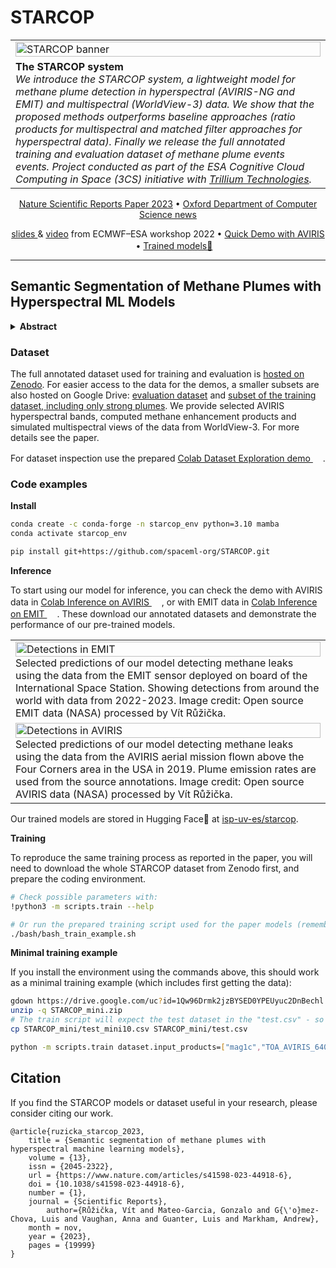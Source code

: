 # STARCOP

<table>
<tr>
  <td width="100%"><img src="_illustrations/STARCOP_banner.jpg" alt="STARCOP banner" width="100%"></td>
</tr>
<tr>
  <td>
    <b>The STARCOP system</b><br>
    <em>We introduce the STARCOP system, a lightweight model for methane plume detection in hyperspectral (AVIRIS-NG and EMIT) and multispectral (WorldView-3) data. We show that the proposed methods outperforms baseline approaches (ratio products for multispectral and matched filter approaches for hyperspectral data). Finally we release the full annotated training and evaluation dataset of methane plume events events. Project conducted as part of the ESA Cognitive Cloud Computing in Space (3CS) initiative with <a href="https://trillium.tech/starcop">Trillium Technologies</a>.
    </em>
</td>  
</tr></table>

<p align="center">
    
</p>

<p align="center">
  <a href="https://www.nature.com/articles/s41598-023-44918-6">Nature Scientific Reports Paper 2023</a> •
  <a href="https://www.cs.ox.ac.uk/news/2218-full.html">Oxford Department of Computer Science news</a>
</p>

<p align="center">
  <a href="https://events.ecmwf.int/event/304/contributions/3628/attachments/2152/3811/ECMWf-ESA-ML_Ruzicka.pdf">slides </a> &
  <a href="https://vimeo.com/771105606/c1cddccabb">video</a> from ECMWF–ESA workshop 2022 •
  <a href="https://colab.research.google.com/github/spaceml-org/STARCOP/blob/master/notebooks/model_demos_AVIRIS.ipynb">Quick Demo with AVIRIS <img src="https://colab.research.google.com/assets/colab-badge.svg" height=16px></a> •
  <a href="https://huggingface.co/isp-uv-es/starcop"> Trained models🤗 </a>
</p>

---

## Semantic Segmentation of Methane Plumes with Hyperspectral ML Models

<details>
  <summary><b>Abstract</b></summary>
Methane is the second most important greenhouse gas contributor to climate change; at the same time its reduction has been denoted as one of the fastest pathways to preventing temperature growth due to its short atmospheric lifetime. In particular, the mitigation of active point-sources associated with the fossil fuel industry has a strong and cost-effective mitigation potential. Detection of methane plumes in remote sensing data is possible, but the existing approaches exhibit high false positive rates and need manual intervention. Machine learning research in this area is limited due to the lack of large real-world annotated datasets. In this work, we are publicly releasing a machine learning ready dataset with manually refined annotation of methane plumes. We present labelled hyperspectral data from the AVIRIS-NG sensor and provide simulated multispectral WorldView-3 views of the same data to allow for model benchmarking across hyperspectral and multispectral sensors. We propose sensor agnostic machine learning architectures, using classical methane enhancement products as input features. Our HyperSTARCOP model outperforms strong matched filter baseline by over 25% in F1 score, while reducing its false positive rate per classified tile by over 41.83%. Additionally, we demonstrate zero-shot generalisation of our trained model on data from the EMIT hyperspectral instrument, despite the differences in the spectral and spatial resolution between the two sensors: in an annotated subset of EMIT images HyperSTARCOP achieves a 40% gain in F1 score over the baseline.
</details>



### Dataset

The full annotated dataset used for training and evaluation is <a href="https://doi.org/10.5281/zenodo.7863343">hosted on Zenodo</a>. For easier access to the data for the demos, a smaller subsets are also hosted on Google Drive: <a href="https://drive.google.com/uc?id=1TwtSVpbvGd-lWfIjQrw0i4LqkiX2EuHq">evaluation dataset</a> and <a href="https://drive.google.com/uc?id=1C4ZHvT1ZPKVMFGmqcV12Aozs8Uv_DIxD">subset of the training dataset, including only strong plumes</a>. 
We provide selected AVIRIS hyperspectral bands, computed methane enhancement products and simulated multispectral views of the data from WorldView-3. For more details see the paper.

For dataset inspection use the prepared <a href="https://colab.research.google.com/github/spaceml-org/STARCOP/blob/master/notebooks/dataset_exploration.ipynb">Colab Dataset Exploration demo <img src="https://colab.research.google.com/assets/colab-badge.svg" height=16px></a>.


### Code examples

**Install**

```bash
conda create -c conda-forge -n starcop_env python=3.10 mamba
conda activate starcop_env

pip install git+https://github.com/spaceml-org/STARCOP.git
```

**Inference**

To start using our model for inference, you can check the demo with AVIRIS data in <a href="https://colab.research.google.com/github/spaceml-org/STARCOP/blob/master/notebooks/model_demos_AVIRIS.ipynb"> Colab Inference on AVIRIS <img src="https://colab.research.google.com/assets/colab-badge.svg" height=16px></a>, or with EMIT data in <a href="https://colab.research.google.com/github/spaceml-org/STARCOP/blob/master/notebooks/inference_on_raw_EMIT_nc_file.ipynb"> Colab Inference on EMIT <img src="https://colab.research.google.com/assets/colab-badge.svg" height=16px></a>. These download our annotated datasets and demonstrate the performance of our pre-trained models.

<table>
<tr>
  <td width="100%"><img src="_illustrations/Figure1_EMIT.jpg" alt="Detections in EMIT" width="100%"><br>
  Selected predictions of our model detecting methane leaks using the data from the EMIT sensor deployed on board of the International Space Station. Showing detections from around the world with data from 2022-2023. Image credit: Open source EMIT data (NASA) processed by Vít Růžička.
  </td>
</tr>
<tr>
  <td width="100%"><img src="_illustrations/Figure2_AVIRIS.jpg" alt="Detections in AVIRIS" width="100%"><br>
  Selected predictions of our model detecting methane leaks using the data from the AVIRIS aerial mission flown above the Four Corners area in the USA in 2019. Plume emission rates are used from the source annotations. Image credit: Open source AVIRIS data (NASA) processed by Vít Růžička.
  </td>
</tr>
</table>

Our trained models are stored in Hugging Face🤗 at [isp-uv-es/starcop](https://huggingface.co/isp-uv-es/starcop).

**Training**

To reproduce the same training process as reported in the paper, you will need to download the whole STARCOP dataset from Zenodo first, and prepare the coding environment.

```bash
# Check possible parameters with:
!python3 -m scripts.train --help

# Or run the prepared training script used for the paper models (remember to download and adjust the paths to the training datasets)
./bash/bash_train_example.sh
```

**Minimal training example**

If you install the environment using the commands above, this should work as a minimal training example (which includes first getting the data):

```bash
gdown https://drive.google.com/uc?id=1Qw96Drmk2jzBYSED0YPEUyuc2DnBechl -O STARCOP_mini.zip
unzip -q STARCOP_mini.zip
# The train script will expect the test dataset in the "test.csv" - so here in this small demo we just place the small subset there instead:
cp STARCOP_mini/test_mini10.csv STARCOP_mini/test.csv

python -m scripts.train dataset.input_products=["mag1c","TOA_AVIRIS_640nm","TOA_AVIRIS_550nm","TOA_AVIRIS_460nm"] model.model_type='unet_semseg' model.pos_weight=1 experiment_name="HyperSTARCOP_magic_rgb_DEMO" dataloader.num_workers=4 dataset.use_weight_loss=True training.val_check_interval=0.5 training.max_epochs=5 products_plot=["rgb_aviris","mag1c","label","pred","differences"] dataset.weight_sampling=True dataset.train_csv="train_mini10.csv" dataset.root_folder=PATH_TO/STARCOP_mini wandb.wandb_entity="YOUR_ENTITY" wandb.wandb_project="starcop_project"
```

## Citation
If you find the STARCOP models or dataset useful in your research, please consider citing our work. 

```
@article{ruzicka_starcop_2023,
	title = {Semantic segmentation of methane plumes with hyperspectral machine learning models},
	volume = {13},
	issn = {2045-2322},
	url = {https://www.nature.com/articles/s41598-023-44918-6},
	doi = {10.1038/s41598-023-44918-6},
	number = {1},
	journal = {Scientific Reports},
        author={Růžička, Vít and Mateo-Garcia, Gonzalo and G{\'o}mez-Chova, Luis and Vaughan, Anna and Guanter, Luis and Markham, Andrew},
	month = nov,
	year = {2023},
	pages = {19999}
}
```
